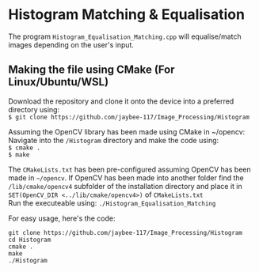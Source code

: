 # Histogram Matching & Equalisation
The program `Histogram_Equalisation_Matching.cpp` will equalise/match images depending on the user's input.

## Making the file using CMake (For Linux/Ubuntu/WSL)
Download the repository and clone it onto the device into a preferred directory using:<br>
`$ git clone https://github.com/jaybee-117/Image_Processing/Histogram`

Assuming the OpenCV library has been made using CMake in ~/opencv:
Navigate into the `/Histogram` directory and make the code using:<br>
`
$ cmake .
`
<br>
`
$ make
`

The `CMakeLists.txt` has been pre-configured assuming OpenCV has been made in `~/opencv`.
If OpenCV has been made into another folder find the `/lib/cmake/opencv4` subfolder of the installation directory and place it in `SET(OpenCV_DIR <../lib/cmake/opencv4>)` of `CMakeLists.txt`<br>
Run the executeable using:
`./Histogram_Equalisation_Matching`

For easy usage, here's the code:
```
git clone https://github.com/jaybee-117/Image_Processing/Histogram
cd Histogram
cmake .
make
./Histogram
```